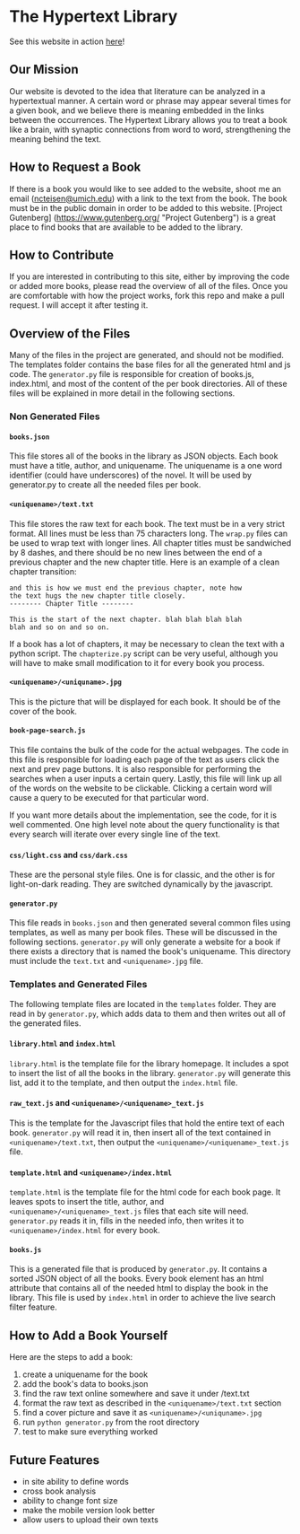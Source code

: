 # The Hypertext Library

See this website in action [here](http://hypertextlibrary.com/ "The Hypertext Library")!


## Our Mission

Our website is devoted to the idea that 
literature can be analyzed in a hypertextual manner. 
A certain word or phrase may appear several times for a given book, and we believe there is 
meaning embedded in the links between the occurrences. The Hypertext Library allows you to treat a book 
like a brain, with synaptic connections from word to word, strengthening the meaning behind 
the text.

## How to Request a Book

If there is a book you would like to see added to the website, shoot me an email (ncteisen@umich.edu) with a link to the
text from the book. The book must be in the public domain in order to be added to this website. 
[Project Gutenberg] (https://www.gutenberg.org/ "Project Gutenberg") is a great place to find books that are
available to be added to the library.

## How to Contribute

If you are interested in contributing to this site, either by improving the code or added more books, please
read the overview of all of the files. Once you are comfortable with how the project works, fork this repo and
make a pull request. I will accept it after testing it.

## Overview of the Files

Many of the files in the project are generated, and should not be modified. The templates folder contains 
the base files for all the generated html and js code. The `generator.py` file is responsible for creation of 
books.js, index.html, and most of the content of the per book directories. All of these files will be explained
in more detail in the following sections.

### Non Generated Files

#### `books.json`

This file stores all of the books in the library as JSON objects. Each book must have a title, author, 
and uniquename. The uniquename is a one word identifier (could have underscores) of the novel. It will be used
by generator.py to create all the needed files per book.

#### `<uniquename>/text.txt`

This file stores the raw text for each book. The text must be in a very strict format. All lines must be less than 75
characters long. The `wrap.py` files can be used to wrap text with longer lines. All chapter titles must be sandwiched by
8 dashes, and there should be no new lines between the end of a previous chapter and the new chapter title. Here is an example
of a clean chapter transition:

```
and this is how we must end the previous chapter, note how
the text hugs the new chapter title closely.
-------- Chapter Title --------

This is the start of the next chapter. blah blah blah blah
blah and so on and so on.
```

If a book has a lot of chapters, it may be necessary to clean the text with a python script. The `chapterize.py` script
can be very useful, although you will have to make small modification to it for every book you process.

#### `<uniquename>/<uniquname>.jpg`

This is the picture that will be displayed for each book. It should be of the cover of the book.

#### `book-page-search.js`

This file contains the bulk of the code for the actual webpages. The code in this file is responsible for loading each 
page of the text as users click the next and prev page buttons. It is also responsible for performing the searches
when a user inputs a certain query. Lastly, this file will link up all of the words on the website to be clickable. 
Clicking a certain word will cause a query to be executed for that particular word.

If you want more details about the implementation, see the code, for it is well commented. One high level note about the
query functionality is that every search will iterate over every single line of the text.

#### `css/light.css` and `css/dark.css`

These are the personal style files. One is for classic, and the other is for light-on-dark reading. They are switched
dynamically by the javascript.

#### `generator.py`

This file reads in `books.json` and then generated several common files using templates, as well as many per book files. 
These will be discussed in the following sections. `generator.py` will only generate a website for a book if there exists
a directory that is named the book's uniquename. This directory must include the `text.txt` and `<uniquename>.jpg` file.

### Templates and Generated Files

The following template files are located in the `templates` folder. They are read in by `generator.py`, which adds data to them
and then writes out all of the generated files.

#### `library.html` and `index.html`

`library.html` is the template file for the library homepage. It includes a spot to insert the list of all the books 
in the library. `generator.py` will generate this list, add it to the template, and then output the `index.html` file.

#### `raw_text.js` and `<uniquename>/<uniquename>_text.js`

This is the template for the Javascript files that hold the entire text of each book. `generator.py` will read it in, then
insert all of the text contained in `<uniquename>/text.txt`, then output the `<uniquename>/<uniquename>_text.js` file.

#### `template.html` and `<uniquename>/index.html`

`template.html` is the template file for the html code for each book page. It leaves spots to insert the title, author, 
and `<uniquename>/<uniquename>_text.js` files
that each site will need. `generator.py` reads it in, fills in the needed info, then writes it to `<uniquename>/index.html` 
for every book.

#### `books.js`

This is a generated file that is produced by `generator.py`. It contains a sorted JSON object of all the books.
Every book element has an html attribute that contains all of the needed html to display the book in the library.
This file is used by `index.html` in order to achieve the live search filter feature.

## How to Add a Book Yourself

Here are the steps to add a book:

1. create a uniquename for the book
2. add the book's data to books.json
2. find the raw text online somewhere and save it under <uniquename>/text.txt
2. format the raw text as described in the `<uniquename>/text.txt` section
3. find a cover picture and save it as `<uniquename>/<uniquname>.jpg`
4. run `python generator.py` from the root directory
5. test to make sure everything worked

## Future Features

* in site ability to define words
* cross book analysis
* ability to change font size
* make the mobile version look better
* allow users to upload their own texts
